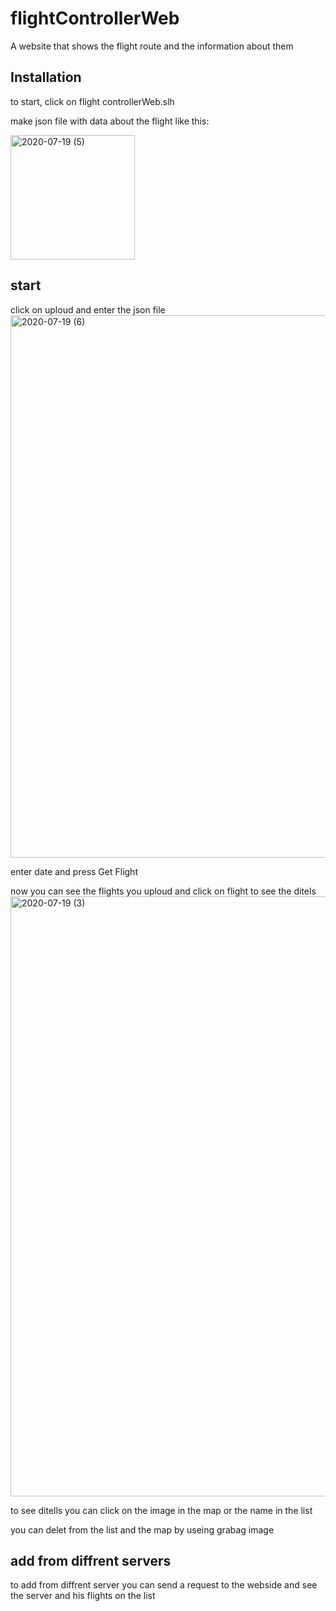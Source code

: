 # flightControllerWeb
A website that shows the flight route and the information about them

 ## Installation

to start, click on flight controllerWeb.slh

make json file with data about the flight like this:

<img width="199" alt="2020-07-19 (5)" src="https://user-images.githubusercontent.com/58906086/87874824-a152da00-c9d5-11ea-92e7-c36fd6637909.png">

## start

click on uploud and enter the json file
<img width="868" alt="2020-07-19 (6)" src="https://user-images.githubusercontent.com/58906086/87874796-77011c80-c9d5-11ea-91b9-0fdfeda86ee1.png">

enter date and press Get Flight

now you can see the flights you uploud and click on flight to see the ditels
<img width="960" alt="2020-07-19 (3)" src="https://user-images.githubusercontent.com/58906086/87874838-c0ea0280-c9d5-11ea-864e-ca8eff1efbad.png">

to see ditells you can click on the image in the map or the name in the list

you can delet from the list and the map by useing grabag image

## add from diffrent servers

to add from diffrent server you can send a request to the webside and see the server and his flights on the list
